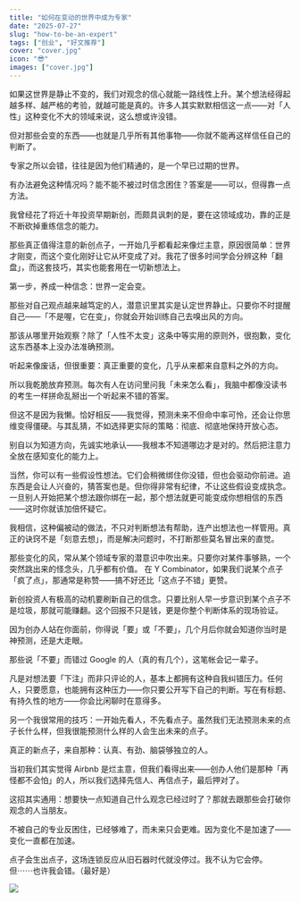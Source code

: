 ```yaml
---
title: "如何在变动的世界中成为专家"
date: "2025-07-27"
slug: "how-to-be-an-expert"
tags: ["创业", "好文推荐"]
cover: "cover.jpg"
icon: "😎"
images: ["cover.jpg"]
---
```

如果这世界是静止不变的，我们对观念的信心就能一路线性上升。某个想法经得起越多样、越严格的考验，就越可能是真的。许多人其实默默相信这一点——对「人性」这种变化不大的领域来说，这么想或许没错。



但对那些会变的东西——也就是几乎所有其他事物——你就不能再这样信任自己的判断了。



专家之所以会错，往往是因为他们精通的，是一个早已过期的世界。



有办法避免这种情况吗？能不能不被过时信念困住？答案是——可以，但得靠一点方法。



我曾经花了将近十年投资早期新创，而颇具讽刺的是，要在这领域成功，靠的正是不断砍掉重练信念的能力。



那些真正值得注意的新创点子，一开始几乎都看起来像烂主意，原因很简单：世界才刚变，而这个变化刚好让它从坏变成了对。我花了很多时间学会分辨这种「翻盘」，而这套技巧，其实也能套用在一切新想法上。



第一步，养成一种信念：世界一定会变。



那些对自己观点越来越笃定的人，潜意识里其实是认定世界静止。只要你不时提醒自己——「不是喔，它在变」，你就会开始训练自己去嗅出风的方向。



那该从哪里开始观察？除了「人性不太变」这条中等实用的原则外，很抱歉，变化这东西基本上没办法准确预测。



听起来像废话，但很重要：真正重要的变化，几乎从来都来自意料之外的方向。



所以我乾脆放弃预测。每次有人在访问里问我「未来怎么看」，我脑中都像没读书的考生一样拼命乱掰出一个听起来不错的答案。



但这不是因为我懒。恰好相反——我觉得，预测未来不但命中率可怜，还会让你思维变得僵硬。与其乱猜，不如选择更实际的策略：彻底、彻底地保持开放心态。



别自以为知道方向，先诚实地承认——我根本不知道哪边才是对的。然后把注意力全放在感知变化的能力上。



当然，你可以有一些假设性想法。它们会稍微绑住你没错，但也会驱动你前进。追东西是会让人兴奋的，猜答案也是。但你得非常有纪律，不让这些假设变成执念。
一旦别人开始把某个想法跟你绑在一起，那个想法就更可能变成你想相信的东西——这时你就该加倍怀疑它。



我相信，这种偏被动的做法，不只对判断想法有帮助，连产出想法也一样管用。真正的诀窍不是「刻意去想」，而是解决问题时，不打断那些莫名冒出来的直觉。



那些变化的风，常从某个领域专家的潜意识中吹出来。只要你对某件事够熟，一个突然跳出来的怪念头，几乎都有价值。
在 Y Combinator，如果我们说某个点子「疯了点」，那通常是称赞——搞不好还比「这点子不错」更赞。



新创投资人有极高的动机要刷新自己的信念。只要比别人早一步意识到某个点子不是垃圾，那就可能赚翻。这个回报不只是钱，更是你整个判断体系的现场验证。



因为创办人站在你面前，你得说「要」或「不要」，几个月后你就会知道你当时是神预测，还是大走眼。



那些说「不要」而错过 Google 的人（真的有几个），这笔帐会记一辈子。



凡是对想法要「下注」而非只评论的人，基本上都拥有这种自我纠错压力。任何人，只要愿意，也能拥有这种压力——你只要公开写下自己的判断。写在有标题、有持久性的地方——你会比闲聊时在意得多。



另一个我很常用的技巧：一开始先看人，不先看点子。虽然我们无法预测未来的点子长什么样，但我很能预测什么样的人会生出未来的点子。



真正的新点子，来自那种：认真、有劲、脑袋够独立的人。



当初我们其实觉得 Airbnb 是烂主意，但我们看得出来——创办人他们是那种「再怪都不会怕」的人，所以我们选择先信人、再信点子，最后押对了。



这招其实通用：想要快一点知道自己什么观念已经过时了？那就去跟那些会打破你观念的人当朋友。



不被自己的专业反困住，已经够难了，而未来只会更难。因为变化不是加速了——变化一直都在加速。



点子会生出点子，这场连锁反应从旧石器时代就没停过。我不认为它会停。
但⋯⋯也许我会错。（最好是）




![](https://prod-files-secure.s3.us-west-2.amazonaws.com/112d0858-5090-4d34-a606-b75eb8d65fd2/46476355-9cf3-4e99-9b7a-3531bc426380/1000202064.png?X-Amz-Algorithm=AWS4-HMAC-SHA256&X-Amz-Content-Sha256=UNSIGNED-PAYLOAD&X-Amz-Credential=ASIAZI2LB466TOQ3JLUN%2F20250919%2Fus-west-2%2Fs3%2Faws4_request&X-Amz-Date=20250919T203121Z&X-Amz-Expires=3600&X-Amz-Security-Token=IQoJb3JpZ2luX2VjEGQaCXVzLXdlc3QtMiJGMEQCIC3migHAp6%2FzW3WYm5NwJ1STXiu3oAwhUIvN6Y%2FhLWaeAiAxgkaTAGKivDrS9lQBQtFZ2IqGQwEEvSC6SQPMhe4BmCqIBAjd%2F%2F%2F%2F%2F%2F%2F%2F%2F%2F8BEAAaDDYzNzQyMzE4MzgwNSIMcxxSc71QW%2F5ETETrKtwDG0BaSmuwv8syPsPUfNvpW%2BBL7yf%2F%2F3exF45XMX6QkbzW3%2F3Fy2aLnTLSwXIBOS5SMCMqxrptKochzwkArHwJo1I%2FrG8rXxL5h6LbWNAMahoGpXDSWnnmDxI6%2B7Tyng3MEzXwAiShg3bOc5JJk4qPNCQjzsGkKaS0J%2FyVsCXC1P3Zm1oNc%2Flv1zY6lXuQwq2fRgmnVmDqATLU9fviAc4vHaON2WsPor4pLfXMNeuOMX7aX7%2B2Wkb8WE1j9ksA8MRNk9%2Bb4CExEeTMxhU5jKovNtfvbsUbrV5ZehE7Lgi8zaZ7fupz%2BsofN0vMul%2FZPn3Azyg0csPT116FhZz9orVP4IqMPmTfPnvCWW2v5C0P%2FADr2Om19v8JRJrF7ZrrRcuBIDt%2Fhp%2FD%2FI9tkK8ZsPa%2Fmr6c3%2FXTMT8V8xgJgRzoSz30hR0AfruJwaPjP1ERkkzyVM52MiZixz3XYyHNxQf3LHGqYn%2FIDkz%2FAkB9cYt9vvtzMgaU1eXEo5hyB8Ac%2FS3GN35UGP9nnC5DaknWLJSDJSYxappRqxra8LuEmg5Off11j%2BgK7jAofEqd7ipNEFLHzaQlEzmOqndP8pAdZfHZ1kwPhJnrWf%2Fyr1lfStIEE23q8WmxlpM1cYQMqkkwlOO2xgY6pgEWcgaqWO27DPOv1dfeDZAWnspcF%2Br8Hktn9RRVfY8kPsqCza3EGxJNUWO4GKUBqzLbra0x16fzCH4tQA4OAx2G4bVQEJ9vtpG%2B3%2FLiOhn1nI2OSBTwEwSePIcC0JJl9GoHNIPHmxa2O%2F18iH1adKX49DyJOxUzC1%2FoAEeWWeezLaMIE8sf2y7yYCQVnXREliyewk1D2WQDpaf%2ByUKTp4aRRTaqQvLa&X-Amz-Signature=26073852f21a2710902ccf5ebd8c12a1cfbbde9a32d874d2ac31e80c0ea8123c&X-Amz-SignedHeaders=host&x-amz-checksum-mode=ENABLED&x-id=GetObject)

